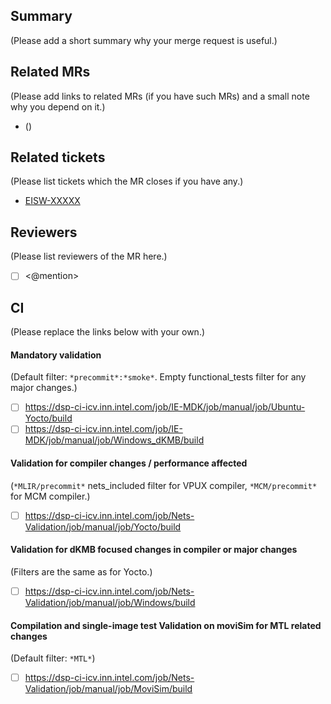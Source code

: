 ## Summary

(Please add a short summary why your merge request is useful.)

## Related MRs

(Please add links to related MRs (if you have such MRs) and a small note why you depend on it.)

* <mr-link> (<description>)

## Related tickets

(Please list tickets which the MR closes if you have any.)

* [EISW-XXXXX](https://jira.devtools.intel.com/browse/EISW-XXXXX)

## Reviewers

(Please list reviewers of the MR here.)

* [ ] <@mention>

## CI

(Please replace the links below with your own.)

#### Mandatory validation

(Default filter: `*precommit*:*smoke*`. Empty functional_tests filter for any major changes.)

* [ ] https://dsp-ci-icv.inn.intel.com/job/IE-MDK/job/manual/job/Ubuntu-Yocto/build
* [ ] https://dsp-ci-icv.inn.intel.com/job/IE-MDK/job/manual/job/Windows_dKMB/build

#### Validation for compiler changes / performance affected

(`*MLIR/precommit*` nets_included filter for VPUX compiler, `*MCM/precommit*` for MCM compiler.)

* [ ] https://dsp-ci-icv.inn.intel.com/job/Nets-Validation/job/manual/job/Yocto/build

#### Validation for dKMB focused changes in compiler or major changes

(Filters are the same as for Yocto.)

* [ ] https://dsp-ci-icv.inn.intel.com/job/Nets-Validation/job/manual/job/Windows/build

#### Compilation and single-image test Validation on moviSim for MTL related changes

(Default filter: `*MTL*`)

* [ ] https://dsp-ci-icv.inn.intel.com/job/Nets-Validation/job/manual/job/MoviSim/build
